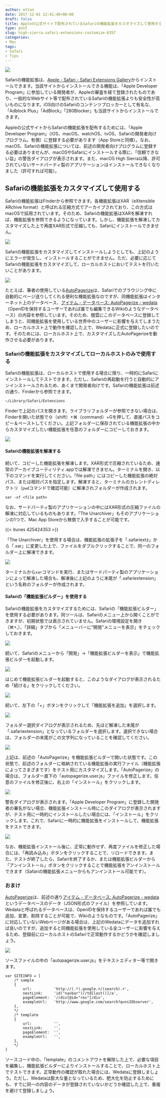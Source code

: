 ```yaml
---
author: ottan
date: 2017-12-01 12:41:46+00:00
draft: false
title: Appleの公式サイトで配布されているSafariの機能拡張をカスタマイズして使用する方法
type: post
slug: high-sierra-safari-extensions-customize-6357
categories:
- Mac
tags:
- Safari
- Tips
---
```


![](/uploads/2017/11/171130-5a1ffe25a72a2.jpg)

Safariの機能拡張は、[Apple - Safari - Safari Extensions Gallery](https://safari-extensions.apple.com/)からインストールできます。当該サイトからインストールできる機能は、「Apple Developer Program」に参加している開発者が、Appleの審査を経て登録されたものであり、一般的なWebサイト等で配布されているSafariの機能拡張よりも安全性が高いものになります。iOS向けのSafariのコンテンツブロッカーとして有名な、「Adblock Plus」「AdBlock」「280Blocker」も当該サイトからインストールできます。

Appleの公式サイトからSafariの機能拡張を配布するためには、「Apple Developer Program」（iOS、macOS、watchOS、tvOS、Safariの開発者向けプログラム。有償）に登録する必要があります（App Storeと同様）。なお、macOS、Safariの機能拡張については、前述の開発者向けプログラムに登録する必要はありませんが、macOSやSafariにインストールする際に、「信頼できない旨」の警告ダイアログが表示されます。また、macOS High Sierra以降、許可されていないサードパーティ製のアプリケーションはインストールできなくなりました（許可すれば可能）。

## Safariの機能拡張をカスタマイズして使用する

Safariの機能拡張はFinderから参照できます。各機能拡張はXAR（eXtensible ARchive format）と呼ばれる圧縮方式でアーカイブされており、この方式はmacOSで採用されています。そのため、Safariの機能拡張はXARを解凍すれば、機能拡張を参照できるようになっています。しかし、機能拡張を解凍してカスタマイズした上で再度XAR形式で圧縮しても、Safariにインストールできません。

![](/uploads/2017/12/171201-5a21456aacbb3.png)

Safariの機能拡張をカスタマイズしてインストールしようとしても、上記のようにエラーが発生し、インストールすることができません。ただ、必要に応じてSafariの機能拡張をカスタマイズして、ローカルホストにおいてテストを行いたいことがあります。

![](/uploads/2017/12/171201-5a2143623eb80.png)

たとえば、筆者の使用している[AutoPagerize](http://autopagerize.net/)は、Safariでのブラウジング中に自動的にページ送りしてくれる便利な機能拡張なのですが、同機能拡張はインターネット上のデータベース、[アイテム - データベース: AutoPagerize - wedata](http://wedata.net/databases/AutoPagerize/items)（OpenIDを保持するユーザーであれば誰でも編集できるWikiのようなデータベース）の内容を参照しています。そのため、闇雲にこのデータベースに登録してしまうと、同機能拡張を使用している世界中のユーザーに影響を与えてしまうため、ローカルホスト上で動作を確認した上で、Wedataに正式に登録したいのです。そのためには、ローカルホスト上で、カスタマイズしたAutoPagerizeを動作させる必要があります。

### Safariの機能拡張をカスタマイズしてローカルホストのみで使用する

Safariの機能拡張は、ローカルホストで使用する場合に限り、一時的にSafariにインストールしてテストできます。ただし、Safariの再起動を行うと自動的にアンインストールされるため、あくまで開発者向けです。Safariの機能拡張は前述の通り、Finderから参照できます。

    ~/Library/Safari/Extensions

Finderで上記のパスを開きます。ライブラリフォルダーが参照できない場合は、Finderを開いた状態で⇧（shift）+⌘（command）+Gを押して、直接パスをコピー＆ペーストしてください。上記フォルダーに保存されている機能拡張の中からカスタマイズしたい機能拡張を任意のフォルダーにコピーしておきます。

![](/uploads/2017/11/171130-5a1ffe644f390.png)

#### Safariの機能拡張を解凍する

続いて、コピーした機能拡張を解凍します。XAR形式で圧縮されているため、通常のアーカイブユーティリティ.appでは解凍できません。ターミナルを開き、以下のコマンドを実行してください。「file path」にはコピーした機能拡張の絶対パス、または相対パスを指定します。解凍すると、ターミナルのカレントディレクトリ（`pwd`コマンドで確認可能）に解凍されフォルダーが作成されます。

    xar -xf <file path>

なお、サードパーティ製のアプリケーションの中にはXAR形式の圧縮ファイルの解凍に対応しているものもあります。「The Unarchiver」もそのアプリケーションの1つで、Mac App Storeから無償で入手することが可能です。

{{< itunes 425424353 >}}

「The Unarchiver」を使用する場合は、機能拡張の拡張子を「.safariextz」から「.xar」に変更した上で、ファイルをダブルクリックすることで、同一のフォルダー上に解凍できます。

![](/uploads/2017/11/171130-5a2000533e33b.png)

ターミナルから`xar`コマンドを実行、またはサードパーティ製のアプリケーションによって解凍した場合も、解凍後に上記のように末尾が「.safariextension」という名称のフォルダーが作成されます。

#### Safariの「機能拡張ビルダー」を使用する

Safariの機能拡張をカスタマイズするためには、Safariの「機能拡張ビルダー」を使用する必要があります。同ツールは、Safariのメニュー上から開くことができますが、初期状態では表示されていません。Safariの環境設定を開き（⌘+,）、「詳細」タブから「メニューバーに”開発"メニューを表示」をチェックしておきます。

![](/uploads/2017/11/171130-5a1ffe3c94ae2.png)

続いて、Safariのメニューから「開発」→「機能拡張ビルダーを表示」で機能拡張ビルダーを起動します。

![](/uploads/2017/11/171130-5a20000460a03.png)

はじめて機能拡張ビルダーを起動すると、このようなダイアログが表示されるため「続ける」をクリックしてください。

![](/uploads/2017/11/171130-5a2000812c858.png)

続いて、左下の「+」ボタンをクリックして「機能拡張を追加」を選択します。

![](/uploads/2017/11/171130-5a2000b4b1fbb.png)

フォルダー選択ダイアログが表示されるため、先ほど解凍した末尾が「.safariextension」となっているフォルダーを選択します。選択できない場合は、フォルダーの末尾がこの文字列になっていることを確認してください。

![](/uploads/2017/11/171130-5a2000f2aa5cc.png)

上記は、前述の「AutoPagerize」を機能拡張ビルダーで開いた状態です。この状態で、前述のフォルダーに格納されている機能拡張の実行ファイル（機能拡張によってさまざまです）をテスト用にカスタマイズします。「AutoPagerize」の場合は、フォルダー直下の「autopagerize.user.js」ファイルを修正します。任意のファイルを修正後に、右上の「インストール」をクリックします。

![](/uploads/2017/11/171130-5a200111c0ebc.png)

警告ダイアログが表示されます。「Apple Developer Program」に登録した開発者の署名がない場合、機能拡張インストール時にこのダイアログが表示されますが、テスト用に一時的にインストールしたい場合には、「インストール」をクリックします。これで、Safariに一時的に機能拡張をインストールして、機能拡張をテストできます。

![](/uploads/2017/11/171130-5a200131ed73f.png)

なお、機能拡張インストール後に、正常に動作せず、再度ファイルを修正した場合には、「再読み込み」ボタンをクリックすることで、リロードできます。また、テストが終了したら、Safariを終了するか、または機能拡張ビルダーから「アンインストール」ボタンをクリックすることで機能拡張をアンインストールできます（Safariの機能拡張メニューからもアンインストール可能です）。

### おまけ

[AutoPagerize](http://autopagerize.net/)は、前述の通り[アイテム - データベース: AutoPagerize - wedata](http://wedata.net/databases/AutoPagerize/items)というデータベースのデータ（JSON形式のファイル）を参照しています。Wedataと呼ばれるデータベースは、OpenIDを保持するユーザーであれば誰でも追加、変更、削除することが可能で、Wikiのようなものです。「AutoPagerize」に対応していないWebページがある場合は、上記のWedataにデータを追加すれば良いのですが、追加すると同機能拡張を使用している全ユーザーに影響を与えるため、登録前にローカルホストのSafariで正常動作するかどうかを確認しましょう。

![](/uploads/2017/11/171130-5a200153b529b.png)

ソースファイルの中の「autopagerize.user.js」をテキストエディター等で開きます。

    var SITEINFO = [
        /* sample
        {
            url:          'http://(.*).google.+/(search).+',
            nextLink:     'id("navbar")//td[last()]/a',
            pageElement:  '//div[@id="res"]/div',
            exampleUrl:   'http://www.google.com/search?q=nsIObserver',
        },
        */
        /* template
        {
            url:          '',
            nextLink:     '',
            pageElement:  '',
            exampleUrl:   '',
        },
        */
    ]

ソースコード中の、「template」のコメントアウトを解除した上で、必要な項目を編集し、機能拡張ビルダーによりインストールすることで、ローカルホスト上でテストできます。正常動作の確認が取れた場合には、Wedataに登録しましょう。ただし、Wedataは膨大な量となっているため、肥大化を防止するためにも、すでに同一の内容のデータが登録されていないかどうか確認した上で、重複を避けて登録しましょう。
